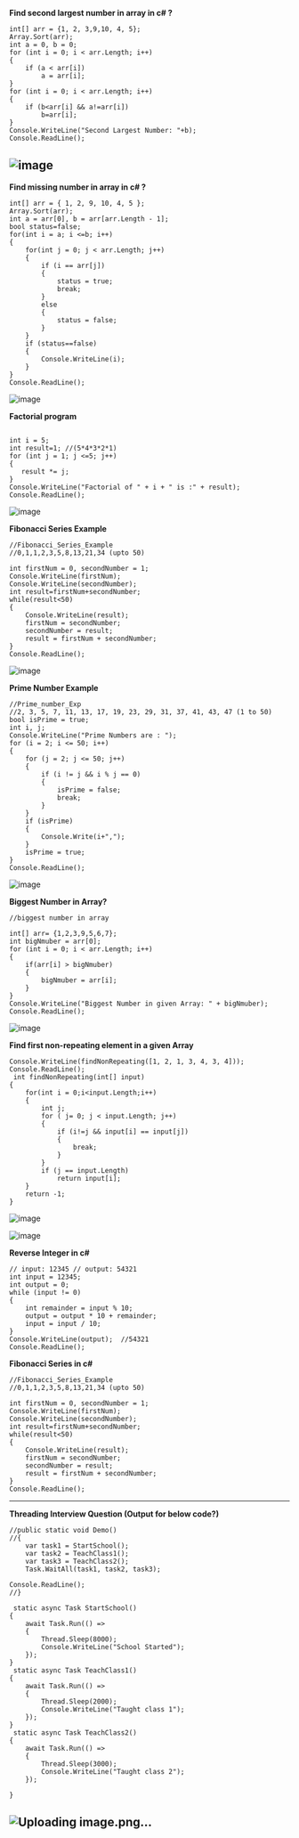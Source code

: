 **Find second largest number in array in c# ?**
```
int[] arr = {1, 2, 3,9,10, 4, 5};
Array.Sort(arr);
int a = 0, b = 0;
for (int i = 0; i < arr.Length; i++)
{
    if (a < arr[i])
        a = arr[i];
}
for (int i = 0; i < arr.Length; i++)
{
    if (b<arr[i] && a!=arr[i])
        b=arr[i];
}
Console.WriteLine("Second Largest Number: "+b);
Console.ReadLine();
```
![image](https://github.com/user-attachments/assets/70d72cab-d606-4c3e-9e92-1b687a11a1af)
-------------------------------------------------------------------------------------------------------------------------------
**Find missing number in array in c# ?**
```
int[] arr = { 1, 2, 9, 10, 4, 5 };
Array.Sort(arr);
int a = arr[0], b = arr[arr.Length - 1];
bool status=false;
for(int i = a; i <=b; i++)
{
    for(int j = 0; j < arr.Length; j++)
    {
        if (i == arr[j])
        {
            status = true;
            break;
        }
        else
        {
            status = false;
        }
    }
    if (status==false)
    {
        Console.WriteLine(i);
    }
}
Console.ReadLine();
```
![image](https://github.com/user-attachments/assets/96af222b-4f10-4d4d-8678-520e02a76c68)


**Factorial program**
 ```

int i = 5;
int result=1; //(5*4*3*2*1)
for (int j = 1; j <=5; j++)
{
    result *= j;
}
Console.WriteLine("Factorial of " + i + " is :" + result);
Console.ReadLine();

```
![image](https://github.com/user-attachments/assets/45d31d85-8d23-47e6-b749-8a21fb44f809)

**Fibonacci Series Example**
```
//Fibonacci_Series_Example
//0,1,1,2,3,5,8,13,21,34 (upto 50)

int firstNum = 0, secondNumber = 1;
Console.WriteLine(firstNum);
Console.WriteLine(secondNumber);
int result=firstNum+secondNumber;
while(result<50)
{
    Console.WriteLine(result);
    firstNum = secondNumber;
    secondNumber = result;
    result = firstNum + secondNumber;
}
Console.ReadLine();

```
![image](https://github.com/user-attachments/assets/fa488c7c-4e4d-456e-8eb8-0c1c88af71ec)

**Prime Number Example**
```
//Prime_number_Exp
//2, 3, 5, 7, 11, 13, 17, 19, 23, 29, 31, 37, 41, 43, 47 (1 to 50)
bool isPrime = true;
int i, j;
Console.WriteLine("Prime Numbers are : ");
for (i = 2; i <= 50; i++)
{
    for (j = 2; j <= 50; j++)
    {
        if (i != j && i % j == 0)
        {
            isPrime = false;
            break;
        }
    }
    if (isPrime)
    {
        Console.Write(i+",");
    }
    isPrime = true;
}
Console.ReadLine();

```
![image](https://github.com/user-attachments/assets/e9a31400-82c6-4c51-976f-01ba438509ee)

**Biggest Number in Array?**
```
//biggest number in array

int[] arr= {1,2,3,9,5,6,7};
int bigNmuber = arr[0];
for (int i = 0; i < arr.Length; i++)
{
    if(arr[i] > bigNmuber)
    {
        bigNmuber = arr[i];
    }
}
Console.WriteLine("Biggest Number in given Array: " + bigNmuber);
Console.ReadLine();
```
![image](https://github.com/user-attachments/assets/2817053a-54d1-485e-98f0-700bc27c55ca)

**Find first non-repeating element in a given Array**
```
Console.WriteLine(findNonRepeating([1, 2, 1, 3, 4, 3, 4]));
Console.ReadLine();
 int findNonRepeating(int[] input)
{
    for(int i = 0;i<input.Length;i++)
    {
        int j;
        for ( j= 0; j < input.Length; j++)
        {
            if (i!=j && input[i] == input[j])
            {
                break;
            }
        }
        if (j == input.Length)
            return input[i];
    }
    return -1;
}
```
![image](https://github.com/user-attachments/assets/cbfe5cce-5697-4a82-b5fa-d1ed74e67c47)


![image](https://github.com/user-attachments/assets/771142a6-9d32-472a-934f-2c897459a014)

**Reverse Integer in c#**
```
// input: 12345 // output: 54321
int input = 12345;
int output = 0;
while (input != 0)
{
    int remainder = input % 10;
    output = output * 10 + remainder;
    input = input / 10;
}
Console.WriteLine(output);  //54321
Console.ReadLine();
```
**Fibonacci Series in c#**
```
//Fibonacci_Series_Example
//0,1,1,2,3,5,8,13,21,34 (upto 50)

int firstNum = 0, secondNumber = 1;
Console.WriteLine(firstNum);
Console.WriteLine(secondNumber);
int result=firstNum+secondNumber;
while(result<50)
{
    Console.WriteLine(result);
    firstNum = secondNumber;
    secondNumber = result;
    result = firstNum + secondNumber;
}
Console.ReadLine();

```
-------------------------------------------------------------------------------------------------------------------------------
**Threading Interview Question (Output for below code?)**
```
//public static void Demo()
//{
    var task1 = StartSchool();
    var task2 = TeachClass1();
    var task3 = TeachClass2();
    Task.WaitAll(task1, task2, task3);

Console.ReadLine();
//}

 static async Task StartSchool()
{
    await Task.Run(() =>
    {
        Thread.Sleep(8000);
        Console.WriteLine("School Started");
    });
}
 static async Task TeachClass1()
{
    await Task.Run(() =>
    {
        Thread.Sleep(2000);
        Console.WriteLine("Taught class 1");
    });
}
 static async Task TeachClass2()
{
    await Task.Run(() =>
    {
        Thread.Sleep(3000);
        Console.WriteLine("Taught class 2");
    });

}
```
![Uploading image.png…]()
-------------------------------------------------------------------------------------------------------------------------------


